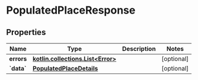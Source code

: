 
# PopulatedPlaceResponse

## Properties
| Name | Type | Description | Notes |
| ------------ | ------------- | ------------- | ------------- |
| **errors** | [**kotlin.collections.List&lt;Error&gt;**](Error.md) |  |  [optional] |
| **&#x60;data&#x60;** | [**PopulatedPlaceDetails**](PopulatedPlaceDetails.md) |  |  [optional] |



